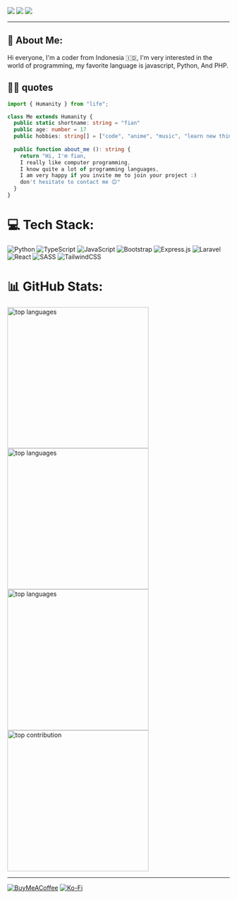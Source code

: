 [![](https://img.shields.io/badge/profile-fiandev-blue)](https://github.com/fiandev)
[![](https://komarev.com/ghpvc/?username=fiandev&label=Profile%20views&color=0a93d1&style=flat)](https://github.com/fiandev)
[![](https://img.shields.io/badge/date-25/05/2023_09:21:38-blue)](https://github.com/fiandev)

---
## 💫 About Me:
Hi everyone, I'm a coder from Indonesia 🇮🇩, I'm very interested in the world of programming, my favorite language is javascript, Python, And PHP.

## 👨‍💻 quotes
```typescript
import { Humanity } from "life";

class Me extends Humanity {
  public static shortname: string = "fian"
  public age: number = 17
  public hobbies: string[] = ["code", "anime", "music", "learn new things"]
  
  public function about_me (): string {
    return "Hi, I'm fian, 
    I really like computer programming, 
    I know quite a lot of programming languages, 
    I am very happy if you invite me to join your project :)
    don't hesitate to contact me 😊"
  }
}
```

# 💻 Tech Stack:
![Python](https://img.shields.io/badge/python-3670A0?style=flat-square&logo=python&logoColor=ffdd54) 
![TypeScript](https://img.shields.io/badge/typescript-%23007ACC.svg?style=flat-square&logo=typescript&logoColor=white) 
![JavaScript](https://img.shields.io/badge/javascript-%23323330.svg?style=flat-square&logo=javascript&logoColor=%23F7DF1E) 
![Bootstrap](https://img.shields.io/badge/bootstrap-%23563D7C.svg?style=flat-square&logo=bootstrap&logoColor=white) 
![Express.js](https://img.shields.io/badge/express.js-%23404d59.svg?style=flat-square&logo=express&logoColor=%2361DAFB) 
![Laravel](https://img.shields.io/badge/laravel-%23FF2D20.svg?style=flat-square&logo=laravel&logoColor=white) 
![React](https://img.shields.io/badge/react-%2320232a.svg?style=flat-square&logo=react&logoColor=%2361DAFB) 
![SASS](https://img.shields.io/badge/SASS-hotpink.svg?style=flat-square&logo=SASS&logoColor=white) 
![TailwindCSS](https://img.shields.io/badge/tailwindcss-%2338B2AC.svg?style=flat-square&logo=tailwind-css&logoColor=white)

# 📊 GitHub Stats:
<img style="width: 20rem; height: auto;" src="https://github-readme-stats.vercel.app/api/top-langs/?username=fiandev&theme=react&hide_border=true&include_all_commits=false&count_private=false&layout=compact" alt="top languages" />
<img style="width: 20rem; height: auto;" src="https://github-readme-stats.vercel.app/api?username=fiandev&theme=react&hide_border=true&include_all_commits=false&count_private=false" alt="top languages" />
<img style="width: 20rem; height: auto;" src="https://github-readme-streak-stats.herokuapp.com/?user=fiandev&theme=react&hide_border=true" alt="top languages" />
<img style="width: 20rem; height: auto; display: block;" src="https://github-contributor-stats.vercel.app/api?username=fiandev&limit=5&theme=dark&combine_all_yearly_contributions=true" alt="top contribution" />

---
[![BuyMeACoffee](https://img.shields.io/badge/Buy%20Me%20a%20Coffee-ffdd00?style=for-the-badge&logo=buy-me-a-coffee&logoColor=black)](https://buymeacoffee.com/fiandev) 
[![Ko-Fi](https://img.shields.io/badge/Ko--fi-F16061?style=for-the-badge&logo=ko-fi&logoColor=white)](https://ko-fi.com/fiandev) 
